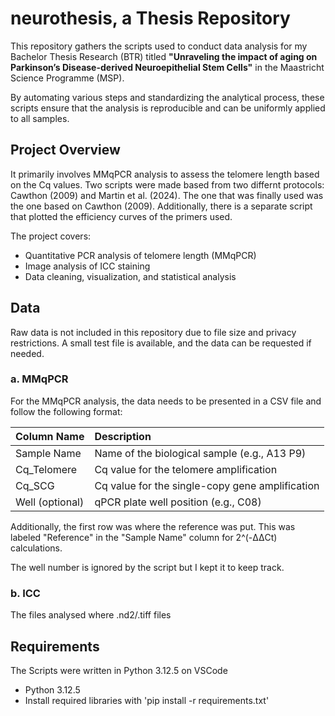  # neurothesis, a Thesis Repository
This repository gathers the scripts used to conduct data analysis for my Bachelor Thesis Research (BTR) titled **"Unraveling the impact of aging on Parkinson’s Disease-derived Neuroepithelial Stem Cells"** in the Maastricht Science Programme (MSP).

By automating various steps and standardizing the analytical process, these scripts ensure that the analysis is reproducible and can be uniformly applied to all samples.

## Project Overview
It primarily involves MMqPCR analysis to assess the telomere length based on the Cq values. Two scripts were made based from two differnt protocols: Cawthon (2009) and Martin et al. (2024). The one that was finally used was the one based on Cawthon (2009). Additionally, there is a separate script that plotted the efficiency curves of the primers used. 

The project covers:
- Quantitative PCR analysis of telomere length (MMqPCR)
- Image analysis of ICC staining
- Data cleaning, visualization, and statistical analysis

## Data 
Raw data is not included in this repository due to file size and privacy restrictions. A small test file is available, and the data can be requested if needed. 

### a. MMqPCR
For the MMqPCR analysis, the data needs to be presented in a CSV file and follow the following format: 

| Column Name     | Description                                    |
|:----------------|:-----------------------------------------------|
| Sample Name     | Name of the biological sample (e.g., A13 P9)   |
| Cq_Telomere     | Cq value for the telomere amplification        |
| Cq_SCG          | Cq value for the single-copy gene amplification|
| Well (optional) | qPCR plate well position (e.g., C08)           |

Additionally, the first row was where the reference was put. This was  labeled "Reference" in the "Sample Name" column for 2^(-ΔΔCt) calculations.

The well number is ignored by the script but I kept it to keep track. 

### b. ICC 
The files analysed where .nd2/.tiff files

## Requirements
The Scripts were written in Python 3.12.5 on VSCode 
- Python 3.12.5
- Install required libraries with 'pip install -r requirements.txt'